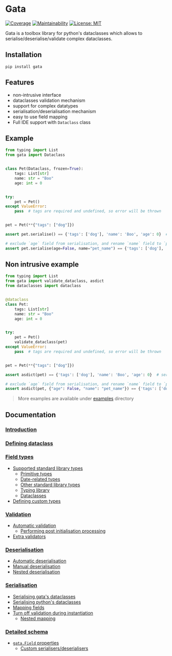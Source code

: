 # Gata

[![Coverage](https://codecov.io/gh/kodemore/gata/branch/master/graph/badge.svg)](https://codecov.io/gh/kodemore/gata)
[![Maintainability](https://api.codeclimate.com/v1/badges/00892e0c37a7f1716bdd/maintainability)](https://codeclimate.com/github/kodemore/gata/maintainability)
[![License: MIT](https://img.shields.io/badge/License-MIT-yellow.svg)](https://opensource.org/licenses/MIT)

Gata is a toolbox library for python's dataclasses which allows to serialise/deserialise/validate complex dataclasses.

## Installation

`pip install gata`

## Features
 - non-intrusive interface
 - dataclasses validation mechanism
 - support for complex datatypes
 - serialisation/deserialisation mechanism
 - easy to use field mapping
 - Full IDE support with `Dataclass` class


## Example
```python
from typing import List
from gata import Dataclass


class Pet(Dataclass, frozen=True):
    tags: List[str]
    name: str = "Boo"
    age: int = 0


try:
    pet = Pet()
except ValueError:
    pass  # tags are required and undefined, so error will be thrown


pet = Pet(**{"tags": ["dog"]})

assert pet.serialise() == {'tags': ['dog'], 'name': 'Boo', 'age': 0}  # serialise object

# exclude `age` field from serialisation, and rename `name` field to `pet_name`
assert pet.serialise(age=False, name="pet_name") == {'tags': ['dog'], 'pet_name': 'Boo'}
```

## Non intrusive example
```python
from typing import List
from gata import validate_dataclass, asdict
from dataclasses import dataclass


@dataclass
class Pet:
    tags: List[str]
    name: str = "Boo"
    age: int = 0


try:
    pet = Pet()
    validate_dataclass(pet)
except ValueError:
    pass  # tags are required and undefined, so error will be thrown


pet = Pet(**{"tags": ["dog"]})

assert asdict(pet) == {'tags': ['dog'], 'name': 'Boo', 'age': 0}  # serialise object

# exclude `age` field from serialisation, and rename `name` field to `pet_name`
assert asdict(pet, {"age": False, "name": "pet_name"}) == {'tags': ['dog'], 'pet_name': 'Boo'}
```

> More examples are available under [examples](examples) directory

## Documentation

### [ Introduction](docs/1_introduction.md)

### [ Defining dataclass](docs/2_defining_dataclass.md)

### [ Field types](docs/3_field_types.md)

  * [ Supported standard library types](docs/3_field_types.md#supported-standard-library-types)
    * [ Primitive types](docs/3_field_types.md#primitive-types)
    * [ Date-related types](docs/3_field_types.md#date-related-types)
    * [ Other standard library types](docs/3_field_types.md#other-standard-library-types)
    * [ Typing library](docs/3_field_types.md#typing-library)
    * [ Dataclasses](docs/3_field_types.md#dataclasses)
  * [ Defining custom types](docs/3_field_types.md#defining-custom-types)
### [ Validation](docs/4_validation.md)

  * [ Automatic validation](docs/4_validation.md#automatic-validation)
    * [ Performing post initialisation processing](docs/4_validation.md#performing-post-initialisation-processing)
  * [ Extra validators](docs/4_validation.md#extra-validators)
### [ Deserialisation](docs/5_deserialisation.md)

  * [ Automatic deserialisation](docs/5_deserialisation.md#automatic-deserialisation)
  * [ Manual deserialisation](docs/5_deserialisation.md#manual-deserialisation)
  * [ Nested deserialisation](docs/5_deserialisation.md#nested-deserialisation)
### [ Serialisation](docs/6_serialisation.md)

  * [ Serialising gata's dataclasses](docs/6_serialisation.md#serialising-gatas-dataclasses)
  * [ Serialising python's dataclasses](docs/6_serialisation.md#serialising-pythons-dataclasses)
  * [ Mapping fields](docs/6_serialisation.md#mapping-fields)
* [ Turn off validation during instantiation](docs/6_serialisation.md#turn-off-validation-during-instantiation)
    * [ Nested mapping](docs/6_serialisation.md#nested-mapping)
### [ Detailed schema](docs/7_detailed_schemas.md)
  * [ `gata.Field` properties](docs/7_detailed_schemas.md#gatafield-properties)
    * [ Custom serialisers/deserialisers](docs/7_detailed_schemas.md#custom-serialisersdeserialisers)
